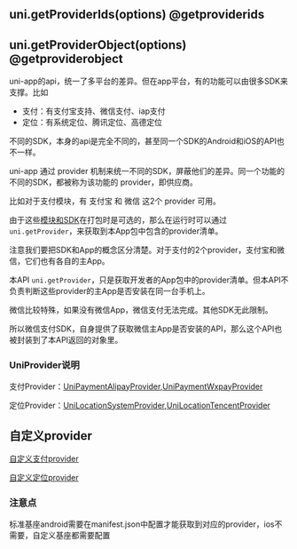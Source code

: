 ## uni.getProviderIds(options) @getproviderids

<!-- UTSAPIJSON.getProviderIds.description -->

<!-- UTSAPIJSON.getProviderIds.compatibility -->

<!-- UTSAPIJSON.getProviderIds.param -->

<!-- UTSAPIJSON.getProviderIds.returnValue -->

<!-- UTSAPIJSON.getProviderIds.example -->

<!-- UTSAPIJSON.getProviderIds.tutorial -->

## uni.getProviderObject(options) @getproviderobject

<!-- UTSAPIJSON.getProviderObject.description -->

<!-- UTSAPIJSON.getProviderObject.compatibility -->

<!-- UTSAPIJSON.getProviderObject.param -->

<!-- UTSAPIJSON.getProviderObject.returnValue -->

<!-- UTSAPIJSON.getProvider.name -->

<!-- UTSAPIJSON.getProvider.description -->

uni-app的api，统一了多平台的差异。但在app平台，有的功能可以由很多SDK来支撑。比如
- 支付：有支付宝支持、微信支付、iap支付
- 定位：有系统定位、腾讯定位、高德定位

不同的SDK，本身的api是完全不同的，甚至同一个SDK的Android和iOS的API也不一样。

uni-app 通过 provider 机制来统一不同的SDK，屏蔽他们的差异。同一个功能的不同的SDK，都被称为该功能的 provider，即供应商。

比如对于支付模块，有 支付宝 和 微信 这2个 provider 可用。

由于这些[模块和SDK](../collocation/manifest-modules.md)在打包时是可选的，那么在运行时可以通过 `uni.getProvider`，来获取到本App包中包含的provider清单。

注意我们要把SDK和App的概念区分清楚。对于支付的2个provider，支付宝和微信，它们也有各自的主App。

本API `uni.getProvider`，只是获取开发者的App包中的provider清单。但本API不负责判断这些provider的主App是否安装在同一台手机上。

微信比较特殊，如果没有微信App，微信支付无法完成。其他SDK无此限制。

所以微信支付SDK，自身提供了获取微信主App是否安装的API，那么这个API也被封装到了本API返回的对象里。

<!-- UTSAPIJSON.getProvider.compatibility -->

<!-- UTSAPIJSON.getProvider.param -->

<!-- UTSAPIJSON.getProvider.returnValue -->

<!-- UTSAPIJSON.getProvider.tutorial -->

<!-- UTSAPIJSON.getProvider.example -->

### UniProvider说明

支付Provider：[UniPaymentAlipayProvider](https://doc.dcloud.net.cn/uni-app-x/api/request-payment.html#paymentalipayprovider),[UniPaymentWxpayProvider](https://doc.dcloud.net.cn/uni-app-x/api/request-payment.html#paymentwxpayprovider)

定位Provider：[UniLocationSystemProvider](https://doc.dcloud.net.cn/uni-app-x/api/get-location.html#locationsystemprovider),[UniLocationTencentProvider](https://doc.dcloud.net.cn/uni-app-x/api/get-location.html#locationtencentprovider)

<!-- UTSAPIJSON.getProviderObject.example -->

<!-- UTSAPIJSON.getProviderObject.tutorial -->

<!-- UTSAPIJSON.provider.example -->

## 自定义provider

[自定义支付provider](request-payment.md#customprovider)

[自定义定位provider](get-location.md#customprovider)


### 注意点

标准基座android需要在manifest.json中配置才能获取到对应的provider，ios不需要，自定义基座都需要配置


<!-- UTSAPIJSON.general_type.name -->

<!-- UTSAPIJSON.general_type.param -->
